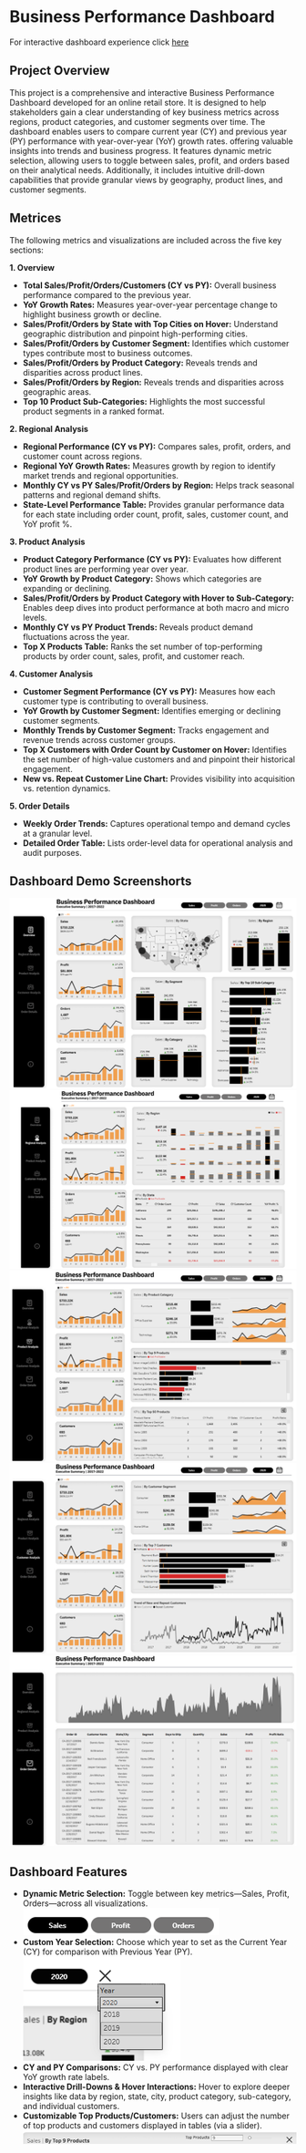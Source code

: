 # Business Performance Dashboard
For interactive dashboard experience click [here](https://public.tableau.com/app/profile/anjali.hansda/viz/BusinessPerformanceDashboard_17453320018590/Overview)

## Project Overview
This project is a comprehensive and interactive Business Performance Dashboard developed for an online retail store. It is designed to help stakeholders gain a clear understanding of key business metrics across regions, product categories, and customer segments over time. The dashboard enables users to compare current year (CY) and previous year (PY) performance with year-over-year (YoY) growth rates. offering valuable insights into trends and business progress. It features dynamic metric selection, allowing users to toggle between sales, profit, and orders based on their analytical needs. Additionally, it includes intuitive drill-down capabilities that provide granular views by geography, product lines, and customer segments.

## Metrices
 The following metrics and visualizations are included across the five key sections:

**1. Overview**

- **Total Sales/Profit/Orders/Customers (CY vs PY):** Overall business performance compared to the previous year.
- **YoY Growth Rates:** Measures year-over-year percentage change to highlight business growth or decline.
- **Sales/Profit/Orders by State with Top Cities on Hover:** Understand geographic distribution and pinpoint high-performing cities.
- **Sales/Profit/Orders by Customer Segment:** Identifies which customer types contribute most to business outcomes.
- **Sales/Profit/Orders by Product Category:** Reveals trends and disparities across product lines.
- **Sales/Profit/Orders by Region:** Reveals trends and disparities across geographic areas.
- **Top 10 Product Sub-Categories:** Highlights the most successful product segments in a ranked format.

**2. Regional Analysis**

- **Regional Performance (CY vs PY):** Compares sales, profit, orders, and customer count across regions.
- **Regional YoY Growth Rates:** Measures growth by region to identify market trends and regional opportunities.
- **Monthly CY vs PY Sales/Profit/Orders by Region:** Helps track seasonal patterns and regional demand shifts.
- **State-Level Performance Table:** Provides granular performance data for each state including order count, profit, sales, customer count, and YoY profit %.

**3. Product Analysis**

- **Product Category Performance (CY vs PY):** Evaluates how different product lines are performing year over year.
- **YoY Growth by Product Category:** Shows which categories are expanding or declining.
- **Sales/Profit/Orders by Product Category with Hover to Sub-Category:** Enables deep dives into product performance at both macro and micro levels.
- **Monthly CY vs PY Product Trends:** Reveals product demand fluctuations across the year.
- **Top X Products Table:** Ranks the set number of top-performing products by order count, sales, profit, and customer reach.

**4. Customer Analysis**

- **Customer Segment Performance (CY vs PY):** Measures how each customer type is contributing to overall business.
- **YoY Growth by Customer Segment:** Identifies emerging or declining customer segments.
- **Monthly Trends by Customer Segment:** Tracks engagement and revenue trends across customer groups.
- **Top X Customers with Order Count by Customer on Hover:** Identifies the set number of high-value customers and and pinpoint their historical engagement.
- **New vs. Repeat Customer Line Chart:** Provides visibility into acquisition vs. retention dynamics.

**5. Order Details**
- **Weekly Order Trends:** Captures operational tempo and demand cycles at a granular level.
- **Detailed Order Table:** Lists order-level data for operational analysis and audit purposes.

## Dashboard Demo Screenshorts
![overview](dashborad_demo/overview.png)
![regional_analysis](dashborad_demo/regional_analysis.png)
![product_analysis](dashborad_demo/product_analysis.png)
![customer_analysis](dashborad_demo/customer_analysis.png)
![order_details](dashborad_demo/order_details.png)


## Dashboard Features

- **Dynamic Metric Selection:** Toggle between key metrics—Sales, Profit, Orders—across all visualizations.
![metric_toggle](dashborad_demo/metric_toggle.png)
- **Custom Year Selection:** Choose which year to set as the Current Year (CY) for comparison with Previous Year (PY).
![year_selection](dashborad_demo/year_selection.png)
- **CY and PY Comparisons:** CY vs. PY performance displayed with clear YoY growth rate labels.
- **Interactive Drill-Downs & Hover Interactions:** Hover to explore deeper insights like data by region, state, city, product category, sub-category, and individual customers.
![]()
- **Customizable Top Products/Customers:** Users can adjust the number of top products and customers displayed in tables (via a slider).
![custom_top_products](dashborad_demo/custom_top_products.png)

